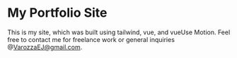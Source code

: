 # My Portfolio Site

This is my site, which was built using tailwind, vue, and vueUse Motion. Feel free to contact me for freelance work or general inquiries @VarozzaEJ@gmail.com.
